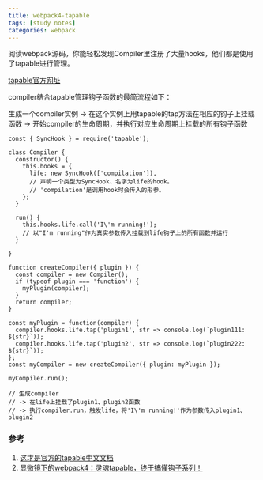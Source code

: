 ```yaml
---
title: webpack4-tapable
tags: [study notes]
categories: webpack
---
```


阅读webpack源码，你能轻松发现Compiler里注册了大量hooks，他们都是使用了tapable进行管理。

[tapable官方网址](https://github.com/webpack/tapable)

compiler结合tapable管理钩子函数的最简流程如下：

生成一个compiler实例 -\> 在这个实例上用tapable的tap方法在相应的钩子上挂载函数 -\> 开始compiler的生命周期，并执行对应生命周期上挂载的所有钩子函数

    const { SyncHook } = require('tapable');
    
    class Compiler {
      constructor() {
        this.hooks = {
          life: new SyncHook(['compilation']), 
          // 声明一个类型为SyncHook、名字为life的hook。
          // 'compilation'是调用hook时会传入的形参。
        };
      }
    
      run() {
        this.hooks.life.call('I\'m running!'); 
        // 以"I'm running"作为真实参数传入挂载到life钩子上的所有函数并运行
      }
    
    }
    
    function createCompiler({ plugin }) {
      const compiler = new Compiler();
      if (typeof plugin === 'function') {
        myPlugin(compiler);
      }
      return compiler;
    }
    
    const myPlugin = function(compiler) {
      compiler.hooks.life.tap('plugin1', str => console.log(`plugin111: ${str}`));
      compiler.hooks.life.tap('plugin2', str => console.log(`plugin222: ${str}`));
    };
    const myCompiler = new createCompiler({ plugin: myPlugin });
    
    myCompiler.run();
    
    // 生成compiler 
    // -> 在life上挂载了plugin1、plugin2函数
    // -> 执行compiler.run，触发life，将'I\'m running!'作为参数传入plugin1、plugin2


### 参考

1. [这才是官方的tapable中文文档](https://segmentfault.com/a/1190000017420937)
2. [显微镜下的webpack4：灵魂tapable，终于搞懂钩子系列！](http://www.imooc.com/article/260336)